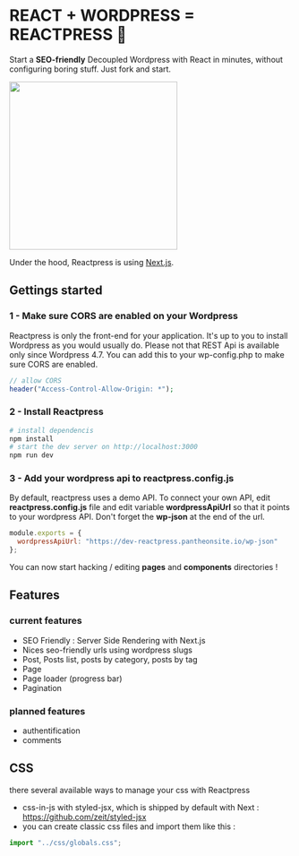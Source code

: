 # REACT + WORDPRESS = REACTPRESS 💛

Start a **SEO-friendly** Decoupled Wordpress with React in minutes, without configuring boring stuff. Just fork and start. 

<img width="300" src="https://raw.githubusercontent.com/nyl-auster/reactpress/master/images/hipprogriffe.png" />

Under the hood, Reactpress is using [Next.js](https://github.com/zeit/next.js/).

## Gettings started

### 1 - Make sure CORS are enabled on your Wordpress

Reactpress is only the front-end for your application. It's up to you to install Wordpress as you would usually do. Please not that REST Api is available only since Wordpress 4.7. You can add this to your wp-config.php to make sure CORS are enabled.

```php
// allow CORS
header("Access-Control-Allow-Origin: *");
```

### 2 - Install Reactpress

```sh
# install dependencis
npm install
# start the dev server on http://localhost:3000
npm run dev
```

### 3 - Add your wordpress api to reactpress.config.js


By default, reactpress uses a demo API. To connect your own API, edit **reactpress.config.js** file and edit variable **wordpressApiUrl** so that it points to your wordpress API. Don't forget the **wp-json** at the end of the url.

```js
module.exports = {
  wordpressApiUrl: "https://dev-reactpress.pantheonsite.io/wp-json"
};
```

You can now start hacking / editing **pages** and **components** directories ! 

## Features

### current features

- SEO Friendly : Server Side Rendering with Next.js
- Nices seo-friendly urls using wordpress slugs
- Post, Posts list, posts by category, posts by tag
- Page
- Page loader (progress bar)
- Pagination

### planned features

- authentification
- comments

## CSS

there several available ways to manage your css with Reactpress

- css-in-js with styled-jsx, which is shipped by default with Next : https://github.com/zeit/styled-jsx
- you can create classic css files and import them like this :

```js
import "../css/globals.css";
```

